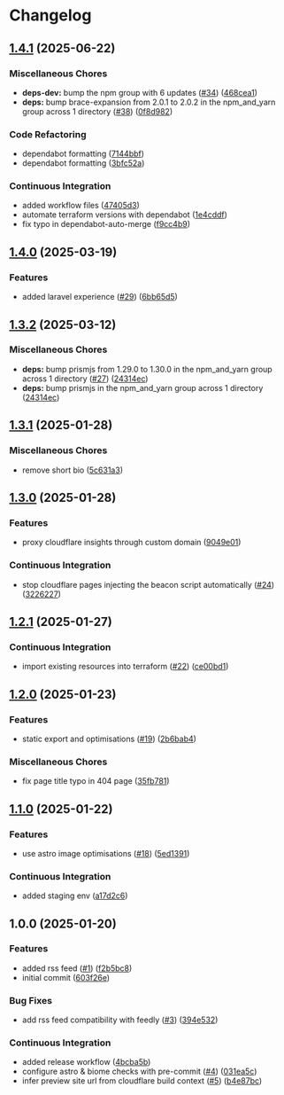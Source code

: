 # Changelog

## [1.4.1](https://github.com/kieranbrown/portfolio/compare/v1.4.0...v1.4.1) (2025-06-22)


### Miscellaneous Chores

* **deps-dev:** bump the npm group with 6 updates ([#34](https://github.com/kieranbrown/portfolio/issues/34)) ([468cea1](https://github.com/kieranbrown/portfolio/commit/468cea163272b049c046e00a704426f0e534a42a))
* **deps:** bump brace-expansion from 2.0.1 to 2.0.2 in the npm_and_yarn group across 1 directory ([#38](https://github.com/kieranbrown/portfolio/issues/38)) ([0f8d982](https://github.com/kieranbrown/portfolio/commit/0f8d982ad569763eb85f6cf7a3eb1537850348a1))


### Code Refactoring

* dependabot formatting ([7144bbf](https://github.com/kieranbrown/portfolio/commit/7144bbf623b18d7d8cad29503fbfc0544c10deb6))
* dependabot formatting ([3bfc52a](https://github.com/kieranbrown/portfolio/commit/3bfc52a69834c37bf5ca3bf4eeb32304ecea1874))


### Continuous Integration

* added workflow files ([47405d3](https://github.com/kieranbrown/portfolio/commit/47405d37b9d5c183ce8d3910d0ad8c278cc43c2b))
* automate terraform versions with dependabot ([1e4cddf](https://github.com/kieranbrown/portfolio/commit/1e4cddf059bcd9d4d4ccb4d60a139b815dbedac0))
* fix typo in dependabot-auto-merge ([f9cc4b9](https://github.com/kieranbrown/portfolio/commit/f9cc4b99001c56e7e9018f0e0433f91ac392c71f))

## [1.4.0](https://github.com/kieranbrown/portfolio/compare/v1.3.2...v1.4.0) (2025-03-19)


### Features

* added laravel experience ([#29](https://github.com/kieranbrown/portfolio/issues/29)) ([6bb65d5](https://github.com/kieranbrown/portfolio/commit/6bb65d5e1a06b9556c2867c701face2c4c159a56))

## [1.3.2](https://github.com/kieranbrown/portfolio/compare/v1.3.1...v1.3.2) (2025-03-12)


### Miscellaneous Chores

* **deps:** bump prismjs from 1.29.0 to 1.30.0 in the npm_and_yarn group across 1 directory ([#27](https://github.com/kieranbrown/portfolio/issues/27)) ([24314ec](https://github.com/kieranbrown/portfolio/commit/24314ecbe2c10d901b2dcc68b8347bc51d214e30))
* **deps:** bump prismjs in the npm_and_yarn group across 1 directory ([24314ec](https://github.com/kieranbrown/portfolio/commit/24314ecbe2c10d901b2dcc68b8347bc51d214e30))

## [1.3.1](https://github.com/kieranbrown/portfolio/compare/v1.3.0...v1.3.1) (2025-01-28)


### Miscellaneous Chores

* remove short bio ([5c631a3](https://github.com/kieranbrown/portfolio/commit/5c631a3871e79abeadbc414f4aa96ec7c2c5d780))

## [1.3.0](https://github.com/kieranbrown/portfolio/compare/v1.2.1...v1.3.0) (2025-01-28)


### Features

* proxy cloudflare insights through custom domain ([9049e01](https://github.com/kieranbrown/portfolio/commit/9049e014a44edcd7633bd3760938df2537154519))


### Continuous Integration

* stop cloudflare pages injecting the beacon script automatically ([#24](https://github.com/kieranbrown/portfolio/issues/24)) ([3226227](https://github.com/kieranbrown/portfolio/commit/32262275cb9ae9179b297634a3af734b29666ecf))

## [1.2.1](https://github.com/kieranbrown/portfolio/compare/v1.2.0...v1.2.1) (2025-01-27)


### Continuous Integration

* import existing resources into terraform ([#22](https://github.com/kieranbrown/portfolio/issues/22)) ([ce00bd1](https://github.com/kieranbrown/portfolio/commit/ce00bd1b83b9d37b2fe1b5a2a8ac65c29cea3d10))

## [1.2.0](https://github.com/kieranbrown/portfolio/compare/v1.1.0...v1.2.0) (2025-01-23)


### Features

* static export and optimisations ([#19](https://github.com/kieranbrown/portfolio/issues/19)) ([2b6bab4](https://github.com/kieranbrown/portfolio/commit/2b6bab47e1756328d54c48f4e8f22d6c3468ede5))


### Miscellaneous Chores

* fix page title typo in 404 page ([35fb781](https://github.com/kieranbrown/portfolio/commit/35fb781966b39dd9d5c7c82c80807bc594c93ae4))

## [1.1.0](https://github.com/kieranbrown/portfolio/compare/v1.0.0...v1.1.0) (2025-01-22)


### Features

* use astro image optimisations ([#18](https://github.com/kieranbrown/portfolio/issues/18)) ([5ed1391](https://github.com/kieranbrown/portfolio/commit/5ed13912cee43f169014a5de5ae94e243773f2a6))


### Continuous Integration

* added staging env ([a17d2c6](https://github.com/kieranbrown/portfolio/commit/a17d2c638b72147ec3cd5bb855730dd48fd3ad8f))

## 1.0.0 (2025-01-20)


### Features

* added rss feed ([#1](https://github.com/kieranbrown/portfolio/issues/1)) ([f2b5bc8](https://github.com/kieranbrown/portfolio/commit/f2b5bc8194f527f23f5f63ec6092f2c467169ee9))
* initial commit ([603f26e](https://github.com/kieranbrown/portfolio/commit/603f26ead9a037956d8de11ad1ea026b7a585e14))


### Bug Fixes

* add rss feed compatibility with feedly ([#3](https://github.com/kieranbrown/portfolio/issues/3)) ([394e532](https://github.com/kieranbrown/portfolio/commit/394e532d14a78e5f6e8f560d2220d9a610b3ff08))


### Continuous Integration

* added release workflow ([4bcba5b](https://github.com/kieranbrown/portfolio/commit/4bcba5b525be768eee0f65fcbd917af07e0d3a1e))
* configure astro & biome checks with pre-commit ([#4](https://github.com/kieranbrown/portfolio/issues/4)) ([031ea5c](https://github.com/kieranbrown/portfolio/commit/031ea5c74c7f80af4e8dca866dbdada488cf5f58))
* infer preview site url from cloudflare build context ([#5](https://github.com/kieranbrown/portfolio/issues/5)) ([b4e87bc](https://github.com/kieranbrown/portfolio/commit/b4e87bc08f4dff1db08098c87f8d3140859856a6))
